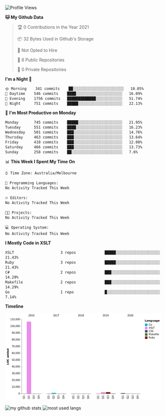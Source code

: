 <!--START_SECTION:waka-->
![Profile Views](http://img.shields.io/badge/Profile%20Views-21-blue)

**🐱 My Github Data** 

> 🏆 0 Contributions in the Year 2021
 > 
> 📦 32 Bytes Used in Github's Storage 
 > 
> 🚫 Not Opted to Hire
 > 
> 📜 6 Public Repositories 
 > 
> 🔑 0 Private Repositories  
 > 
**I'm a Night 🦉** 

```text
🌞 Morning    341 commits    ██░░░░░░░░░░░░░░░░░░░░░░░   10.05% 
🌆 Daytime    546 commits    ████░░░░░░░░░░░░░░░░░░░░░   16.09% 
🌃 Evening    1756 commits   █████████████░░░░░░░░░░░░   51.74% 
🌙 Night      751 commits    █████░░░░░░░░░░░░░░░░░░░░   22.13%

```
📅 **I'm Most Productive on Monday** 

```text
Monday       745 commits    █████░░░░░░░░░░░░░░░░░░░░   21.95% 
Tuesday      551 commits    ████░░░░░░░░░░░░░░░░░░░░░   16.23% 
Wednesday    501 commits    ███░░░░░░░░░░░░░░░░░░░░░░   14.76% 
Thursday     463 commits    ███░░░░░░░░░░░░░░░░░░░░░░   13.64% 
Friday       410 commits    ███░░░░░░░░░░░░░░░░░░░░░░   12.08% 
Saturday     466 commits    ███░░░░░░░░░░░░░░░░░░░░░░   13.73% 
Sunday       258 commits    ██░░░░░░░░░░░░░░░░░░░░░░░   7.6%

```


📊 **This Week I Spent My Time On** 

```text
⌚︎ Time Zone: Australia/Melbourne

💬 Programming Languages: 
No Activity Tracked This Week

🔥 Editors: 
No Activity Tracked This Week

🐱‍💻 Projects: 
No Activity Tracked This Week

💻 Operating System: 
No Activity Tracked This Week

```

**I Mostly Code in XSLT** 

```text
XSLT                     3 repos             █████░░░░░░░░░░░░░░░░░░░░   21.43% 
Ruby                     3 repos             █████░░░░░░░░░░░░░░░░░░░░   21.43% 
C#                       2 repos             ███░░░░░░░░░░░░░░░░░░░░░░   14.29% 
Makefile                 2 repos             ███░░░░░░░░░░░░░░░░░░░░░░   14.29% 
Go                       1 repo              █░░░░░░░░░░░░░░░░░░░░░░░░   7.14%

```


**Timeline**

![Chart not found](https://raw.githubusercontent.com/opoudjis/opoudjis/main/charts/bar_graph.png) 


<!--END_SECTION:waka-->


![my github stats](https://github-readme-stats.vercel.app/api?username=opoudjis&show_icons=true&theme=tokyonight&line_height=27)
![most used langs](https://github-readme-stats.vercel.app/api/top-langs/?username=opoudjis&hide=css,html&theme=tokyonight)

<!--
**opoudjis/opoudjis** is a ✨ _special_ ✨ repository because its `README.md` (this file) appears on your GitHub profile.

Here are some ideas to get you started:

- 🔭 I’m currently working on ...
- 🌱 I’m currently learning ...
- 👯 I’m looking to collaborate on ...
- 🤔 I’m looking for help with ...
- 💬 Ask me about ...
- 📫 How to reach me: ...
- 😄 Pronouns: ...
- ⚡ Fun fact: ...
-->
